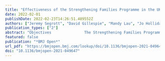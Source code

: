 ```yaml
---
title: "Effectiveness of the Strengthening Families Programme in the UK at Preventing Substance Misuse in 10–14 Year-Olds: A Pragmatic Randomised Controlled Trial"
date: 2022-02-01
publishDate: 2022-02-23T14:26:51.489552Z
authors: ["Jeremy Segrott", "David Gillespie", "Mandy Lau", "Jo Holliday", "Simon Murphy", "David Foxcroft", "Kerenza Hood", "Jonathan Scourfield", "Ceri Phillips", "Zoe Roberts", "Heather Rothwell", "Claire Hurlow", "Laurence Moore"]
publication_types: ["2"]
abstract: "Objectives               The Strengthening Families Programme 10–14 (SFP10-14) is a USA-developed universal group-based intervention aiming to prevent substance misuse by strengthening protective factors within the family. This study evaluated a proportionate universal implementation of the adapted UK version (SFP10-14UK) which brought together families identified as likely/not likely to experience/present challenges within a group setting.                                         Design               Pragmatic cluster-randomised controlled effectiveness trial, with families as the unit of randomisation and embedded process and economic evaluations.                                         Setting               The study took place in seven counties of Wales, UK.                                         Participants               715 families (919 parents/carers, 931 young people) were randomised.                                         Interventions               Families randomised to the intervention arm received the SFP10-14 comprising seven weekly sessions. Families in intervention and control arms received existing services as normal.                                         Outcome measures               Primary outcomes were the number of occasions young people reported drinking alcohol in the last 30 days; and drunkenness during the same period, dichotomised as ‘never’ and ‘1–2 times or more’. Secondary outcomes examined alcohol/tobacco/substance behaviours including: cannabis use; weekly smoking (validated by salivary cotinine measures); age of alcohol initiation; frequency of drinking $>$5 drinks in a row; frequency of different types of alcoholic drinks; alcohol-related problems. Retention: primary analysis included 746 young people (80.1%) (alcohol consumption) and 732 young people (78.6%) (drunkenness).                                         Results               There was no evidence of statistically significant between-group differences 2 years after randomisation for primary outcomes (young people’s alcohol consumption in the last 30 days adjusted OR=1.11, 95% CI 0.72 to 1.71, p=0.646; drunkenness in the last 30 days adjusted OR=1.46, 95% CI 0.83 to 2.55, p=0.185). There were no statistically significant between-group differences for other substance use outcomes, or those relating to well-being/stress, and emotional/behavioural problems.                                         Conclusions               Previous evidence of effectiveness was not replicated. Findings highlight the importance of evaluating interventions when they are adapted for new settings.                                         Trial registration number                                ISRCTN63550893                 .Cite Now"
featured: false
publication: "*BMJ Open*"
url_pdf: "https://bmjopen.bmj.com/lookup/doi/10.1136/bmjopen-2021-049647"
doi: "10.1136/bmjopen-2021-049647"
---
```


